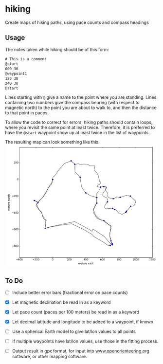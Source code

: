 # hiking
Create maps of hiking paths, using pace counts and compass headings

## Usage

The notes taken while hiking should be of this form:
```text
# This is a comment
@start
000 30 
@waypoint1
120 30
240 30
@start
```
Lines starting with `@` give a name to the point where you are standing.  Lines
containing two numbers give the compass bearing (with respect to magnetic north)
to the point you are about to walk to, and then the distance to that point in
paces.

To allow the code to correct for errors, hiking paths should contain loops,
where you revisit the same point at least twice.  Therefore, it is preferred to
have the `@start` waypoint show up at least twice in the list of waypoints.

The resulting map can look something like this:
![Resulting map](test_declination.png)

## To Do
- [ ] Include better error bars (fractional error on pace counts)
- [x] Let magnetic declination be read in as a keyword
- [x] Let pace count (paces per 100 meters) be read in as a keyword
- [x] Let decimal latitude and longitude to be added to a waypoint, if known
- [ ] Use a spherical Earth model to give lat/lon values to all points
- [ ] If multiple waypoints have lat/lon values, use those in the fitting process. 
- [ ] Output result in gpx format, for input into www.openorienteering.org
  software, or other mapping software.

